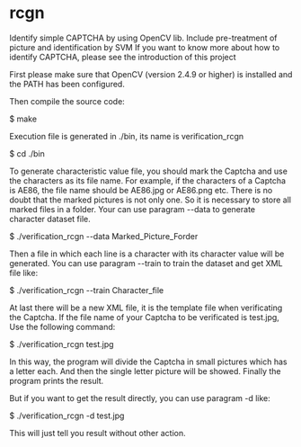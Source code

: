 # rcgn
 Identify simple CAPTCHA by using OpenCV lib. Include pre-treatment of picture and identification by SVM
 If you want to know more about how to identify CAPTCHA, please see the introduction of this project

First please make sure that OpenCV (version 2.4.9 or higher) is installed and the PATH has been configured.

Then compile the source code:

$ make

Execution file is generated in ./bin, its name is verification_rcgn

$ cd ./bin

To generate characteristic value file, you should mark the Captcha and use the characters as its file name. For example, if the characters of a Captcha is AE86, the file name should be AE86.jpg or AE86.png etc. There is no doubt that the marked pictures is not only one. So it is necessary to store all marked files in a folder.
Your can use paragram --data to generate character dataset file.

$ ./verification_rcgn --data Marked_Picture_Forder

Then a file in which each line is a character with its character value will be generated. You can use paragram --train to train the dataset and get XML file like:

$ ./verification_rcgn --train Character_file

At last there will be a new XML file, it is the template file when verificating the Captcha. If the file name of your Captcha to be verificated is test.jpg, Use the following command:

$ ./verification_rcgn test.jpg

In this way, the program will divide the Captcha in small pictures which has a letter each. And then the single letter picture will be showed. Finally the program prints the result.

But if you want to get the result directly, you can use paragram -d like:

$ ./verification_rcgn -d test.jpg

This will just tell you result without other action.
